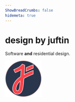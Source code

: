 ```yaml
---
ShowBreadCrumbs: false
hidemeta: true
---
```


# design by juftin

Software **and** residential design.

<p>
    <a href="mailto:justin.flannery@juftin.com">
        <img src="https://raw.githubusercontent.com/juftin/juftin/main/static/juftin.png" width="120" height="120" />
    </a>
</p>
